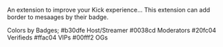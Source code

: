 An extension to improve your Kick experience...
This extension can add border to mesaages by their badge.

Colors by Badges;
#b30dfe Host/Streamer
#0038cd Moderators
#20fc04 Verifieds
#ffac04 VIPs
#00fff2 OGs
